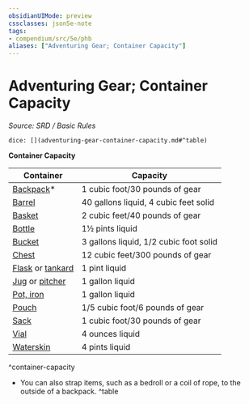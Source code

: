 ```yaml
---
obsidianUIMode: preview
cssclasses: json5e-note
tags:
- compendium/src/5e/phb
aliases: ["Adventuring Gear; Container Capacity"]
---
```

# Adventuring Gear; Container Capacity
*Source: SRD / Basic Rules* 

`dice: [](adventuring-gear-container-capacity.md#^table)`

**Container Capacity**

| Container | Capacity |
|-----------|----------|
| [Backpack](backpack.md)* | 1 cubic foot/30 pounds of gear |
| [Barrel](barrel.md) | 40 gallons liquid, 4 cubic feet solid |
| [Basket](basket.md) | 2 cubic feet/40 pounds of gear |
| [Bottle](glass-bottle.md) | 1½ pints liquid |
| [Bucket](bucket.md) | 3 gallons liquid, 1/2 cubic foot solid |
| [Chest](chest.md) | 12 cubic feet/300 pounds of gear |
| [Flask](flask.md) or [tankard](tankard.md) | 1 pint liquid |
| [Jug](jug.md) or [pitcher](pitcher.md) | 1 gallon liquid |
| [Pot, iron](iron-pot.md) | 1 gallon liquid |
| [Pouch](pouch.md) | 1/5 cubic foot/6 pounds of gear |
| [Sack](sack.md) | 1 cubic foot/30 pounds of gear |
| [Vial](vial.md) | 4 ounces liquid |
| [Waterskin](waterskin.md) | 4 pints liquid |
^container-capacity

* You can also strap items, such as a bedroll or a coil of rope, to the outside of a backpack.
^table